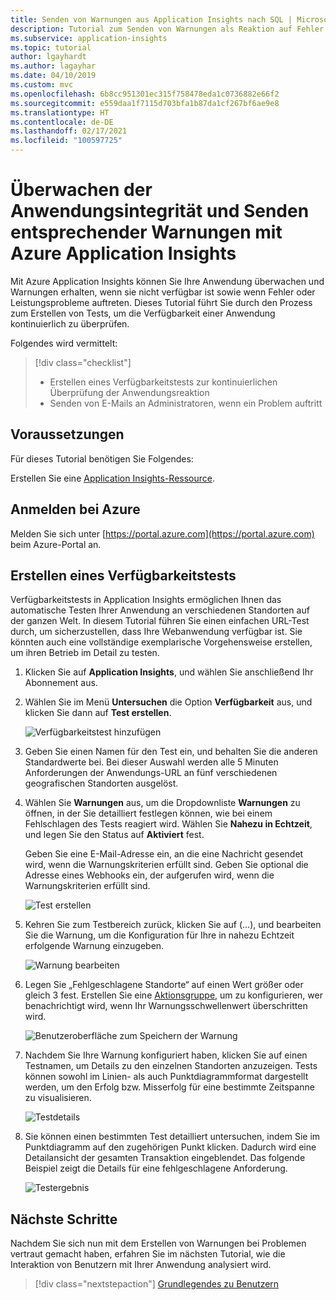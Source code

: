 ```yaml
---
title: Senden von Warnungen aus Application Insights nach SQL | Microsoft-Dokumentation
description: Tutorial zum Senden von Warnungen als Reaktion auf Fehler in der Anwendung mithilfe von Azure Application Insights
ms.subservice: application-insights
ms.topic: tutorial
author: lgayhardt
ms.author: lagayhar
ms.date: 04/10/2019
ms.custom: mvc
ms.openlocfilehash: 6b8cc951301ec315f758478eda1c0736882e66f2
ms.sourcegitcommit: e559daa1f7115d703bfa1b87da1cf267bf6ae9e8
ms.translationtype: HT
ms.contentlocale: de-DE
ms.lasthandoff: 02/17/2021
ms.locfileid: "100597725"
---
```

# <a name="monitor-and-alert-on-application-health-with-azure-application-insights"></a>Überwachen der Anwendungsintegrität und Senden entsprechender Warnungen mit Azure Application Insights

Mit Azure Application Insights können Sie Ihre Anwendung überwachen und Warnungen erhalten, wenn sie nicht verfügbar ist sowie wenn Fehler oder Leistungsprobleme auftreten.  Dieses Tutorial führt Sie durch den Prozess zum Erstellen von Tests, um die Verfügbarkeit einer Anwendung kontinuierlich zu überprüfen.

Folgendes wird vermittelt:

> [!div class="checklist"]
> * Erstellen eines Verfügbarkeitstests zur kontinuierlichen Überprüfung der Anwendungsreaktion
> * Senden von E-Mails an Administratoren, wenn ein Problem auftritt

## <a name="prerequisites"></a>Voraussetzungen

Für dieses Tutorial benötigen Sie Folgendes:

Erstellen Sie eine [Application Insights-Ressource](../app/create-new-resource.md).

## <a name="sign-in-to-azure"></a>Anmelden bei Azure

Melden Sie sich unter [https://portal.azure.com](https://portal.azure.com) beim Azure-Portal an.

## <a name="create-availability-test"></a>Erstellen eines Verfügbarkeitstests

Verfügbarkeitstests in Application Insights ermöglichen Ihnen das automatische Testen Ihrer Anwendung an verschiedenen Standorten auf der ganzen Welt.   In diesem Tutorial führen Sie einen einfachen URL-Test durch, um sicherzustellen, dass Ihre Webanwendung verfügbar ist.  Sie könnten auch eine vollständige exemplarische Vorgehensweise erstellen, um ihren Betrieb im Detail zu testen. 

1. Klicken Sie auf **Application Insights**, und wählen Sie anschließend Ihr Abonnement aus.  

2. Wählen Sie im Menü **Untersuchen** die Option **Verfügbarkeit** aus, und klicken Sie dann auf **Test erstellen**.

    ![Verfügbarkeitstest hinzufügen](media/tutorial-alert/add-test-001.png)

3. Geben Sie einen Namen für den Test ein, und behalten Sie die anderen Standardwerte bei.  Bei dieser Auswahl werden alle 5 Minuten Anforderungen der Anwendungs-URL an fünf verschiedenen geografischen Standorten ausgelöst.

4. Wählen Sie **Warnungen** aus, um die Dropdownliste **Warnungen** zu öffnen, in der Sie detailliert festlegen können, wie bei einem Fehlschlagen des Tests reagiert wird. Wählen Sie **Nahezu in Echtzeit**, und legen Sie den Status auf **Aktiviert** fest.

    Geben Sie eine E-Mail-Adresse ein, an die eine Nachricht gesendet wird, wenn die Warnungskriterien erfüllt sind.  Geben Sie optional die Adresse eines Webhooks ein, der aufgerufen wird, wenn die Warnungskriterien erfüllt sind.

    ![Test erstellen](media/tutorial-alert/create-test-001.png)

5. Kehren Sie zum Testbereich zurück, klicken Sie auf (...), und bearbeiten Sie die Warnung, um die Konfiguration für Ihre in nahezu Echtzeit erfolgende Warnung einzugeben.

    ![Warnung bearbeiten](media/tutorial-alert/edit-alert-001.png)

6. Legen Sie „Fehlgeschlagene Standorte“ auf einen Wert größer oder gleich 3 fest. Erstellen Sie eine [Aktionsgruppe](../alerts/action-groups.md), um zu konfigurieren, wer benachrichtigt wird, wenn Ihr Warnungsschwellenwert überschritten wird.

    ![Benutzeroberfläche zum Speichern der Warnung](media/tutorial-alert/save-alert-001.png)

7. Nachdem Sie Ihre Warnung konfiguriert haben, klicken Sie auf einen Testnamen, um Details zu den einzelnen Standorten anzuzeigen. Tests können sowohl im Linien- als auch Punktdiagrammformat dargestellt werden, um den Erfolg bzw. Misserfolg für eine bestimmte Zeitspanne zu visualisieren.

    ![Testdetails](media/tutorial-alert/test-details-001.png)

8. Sie können einen bestimmten Test detailliert untersuchen, indem Sie im Punktdiagramm auf den zugehörigen Punkt klicken. Dadurch wird eine Detailansicht der gesamten Transaktion eingeblendet. Das folgende Beispiel zeigt die Details für eine fehlgeschlagene Anforderung.

    ![Testergebnis](media/tutorial-alert/test-result-001.png)
  
## <a name="next-steps"></a>Nächste Schritte

Nachdem Sie sich nun mit dem Erstellen von Warnungen bei Problemen vertraut gemacht haben, erfahren Sie im nächsten Tutorial, wie die Interaktion von Benutzern mit Ihrer Anwendung analysiert wird.

> [!div class="nextstepaction"]
> [Grundlegendes zu Benutzern](./tutorial-users.md)

